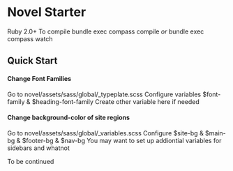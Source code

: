 # Novel Starter
Ruby 2.0+ 
To compile bundle exec compass compile *or* bundle exec compass watch

## Quick Start

#### Change Font Families
Go to novel/assets/sass/global/_typeplate.scss
Configure variables $font-family & $heading-font-family 
Create other variable here if needed

#### Change background-color of site regions
Go to novel/assets/sass/global/_variables.scss
Configure $site-bg & $main-bg & $footer-bg & $nav-bg
You may want to set up addiontial variables for sidebars and whatnot

To be continued